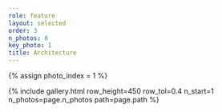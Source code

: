 ```yaml
---
role: feature
layout: selected
order: 3
n_photos: 8
key_photo: 1
title: Architecture
---
```


{% assign photo_index = 1 %}

{% include gallery.html row_height=450 row_tol=0.4 n_start=1 n_photos=page.n_photos path=page.path %}